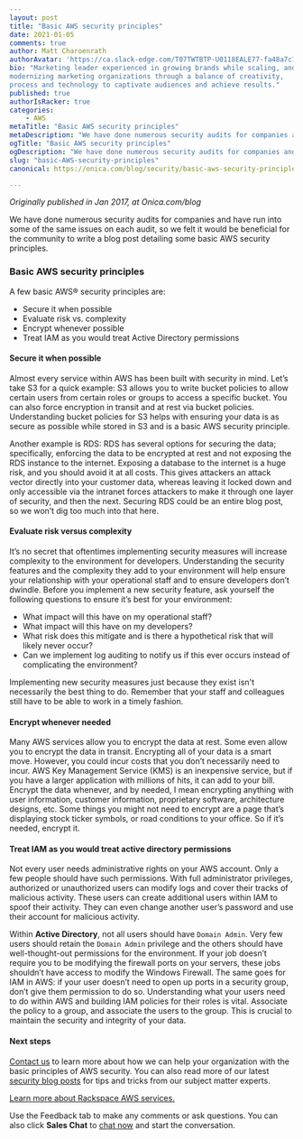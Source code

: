 ```yaml
---
layout: post
title: "Basic AWS security principles"
date: 2021-01-05
comments: true
author: Matt Charoenrath
authorAvatar: 'https://ca.slack-edge.com/T07TWTBTP-U0118EALE77-fa48a7c11b02-72'
bio: "Marketing leader experienced in growing brands while scaling, and 
modernizing marketing organizations through a balance of creativity, 
process and technology to captivate audiences and achieve results."
published: true
authorIsRacker: true
categories:
    - AWS
metaTitle: "Basic AWS security principles"
metaDescription: "We have done numerous security audits for companies and have run into some of the same issues on each audit, so we felt it would be beneficial for the community to write a blog post detailing some basic AWS security principles."
ogTitle: "Basic AWS security principles"
ogDescription: "We have done numerous security audits for companies and have run into some of the same issues on each audit, so we felt it would be beneficial for the community to write a blog post detailing some basic AWS security principles."
slug: "basic-AWS-security-principles"
canonical: https://onica.com/blog/security/basic-aws-security-principles/

---
```


*Originally published in Jan 2017, at Onica.com/blog*

We have done numerous security audits for companies and have run into some of the same issues on each audit, so we felt it would be beneficial for the community to write a blog post detailing some basic AWS security principles.

<!--more-->

### Basic AWS security principles

A few basic AWS&reg; security principles are:

- Secure it when possible
- Evaluate risk vs. complexity
- Encrypt whenever possible
- Treat IAM as you would treat Active Directory permissions

#### Secure it when possible

Almost every service within AWS has been built with security in mind. Let’s take S3 for a quick example: S3 allows you to write bucket policies to allow certain users from certain roles or groups to access a specific bucket. You can also force encryption in transit and at rest via bucket policies. Understanding bucket policies for S3 helps with ensuring your data is as secure as possible while stored in S3 and is a basic AWS security principle.

Another example is RDS: RDS has several options for securing the data; specifically, enforcing the data to be encrypted at rest and not exposing the RDS instance to the internet. Exposing a database to the internet is a huge risk, and you should avoid it at all costs. This gives attackers an attack vector directly into your customer data, whereas leaving it locked down and only accessible via the intranet forces attackers to make it through one layer of security, and then the next. Securing RDS could be an entire blog post, so we won’t dig too much into that here.

#### Evaluate risk versus complexity

It’s no secret that oftentimes implementing security measures will increase complexity to the environment for developers. Understanding the security features and the complexity they add to your environment will help ensure your relationship with your operational staff and to ensure developers don’t dwindle. Before you implement a new security feature, ask yourself the following questions to ensure it’s best for your environment:

- What impact will this have on my operational staff?
- What impact will this have on my developers?
- What risk does this mitigate and is there a hypothetical risk that will likely never occur?
- Can we implement log auditing to notify us if this ever occurs instead of complicating the environment?

Implementing new security measures just because they exist isn't necessarily the best thing to do. Remember that your staff and colleagues still have to be able to work in a timely fashion.

#### Encrypt whenever needed

Many AWS services allow you to encrypt the data at rest. Some even allow you to encrypt the data in transit. Encrypting all of your data is a smart move. However, you could incur costs that you don’t necessarily need to incur. AWS Key Management Service (KMS) is an inexpensive service, but if you have a larger application with millions of hits, it can add to your bill. Encrypt the data whenever, and by needed, I mean encrypting anything with user information, customer information, proprietary software, architecture designs, etc. Some things you might not need to encrypt are a page that’s displaying stock ticker symbols, or road conditions to your office. So if it’s needed, encrypt it.

#### Treat IAM as you would treat active directory permissions

Not every user needs administrative rights on your AWS account. Only a few people should have such permissions. With full administrator privileges, authorized or unauthorized users can modify logs and cover their tracks of malicious activity. These users can create additional users within IAM to spoof their activity. They can even change another user’s password and use their account for malicious activity.

Within **Active Directory**, not all users should have `Domain Admin`. Very few users should retain the `Domain Admin` privilege and the others should have well-thought-out permissions for the environment. If your job doesn’t require you to be modifying the firewall ports on your servers, these jobs shouldn’t have access to modify the Windows Firewall. The same goes for IAM in AWS: if your user doesn’t need to open up ports in a security group, don’t give them permission to do so. Understanding what your users need to do within AWS and building IAM policies for their roles is vital. Associate the policy to a group, and associate the users to the group. This is crucial to maintain the security and integrity of your data.

#### Next steps

[Contact us](https://onica.com/contact/) to learn more about how we can help your organization with the basic principles of AWS security. You can also read more of our latest [security blog posts](https://onica.com/blog/category/security/) for tips and tricks from our subject matter experts.

<a class="cta red" id="cta" href="https://www.rackspace.com/cloud/aws">Learn more about Rackspace AWS services.</a>

Use the Feedback tab to make any comments or ask questions. You can also click
**Sales Chat** to [chat now](https://www.rackspace.com/) and start the conversation.
